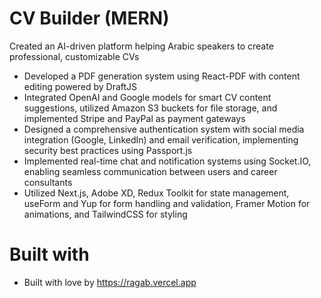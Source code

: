 # CV Builder (MERN)

Created an AI-driven platform helping Arabic speakers to create professional, customizable CVs

- Developed a PDF generation system using React-PDF with content editing powered by DraftJS
- Integrated OpenAI and Google models for smart CV content suggestions, utilized Amazon S3 buckets for file
  storage, and implemented Stripe and PayPal as payment gateways
- Designed a comprehensive authentication system with social media integration (Google, LinkedIn) and email
  verification, implementing security best practices using Passport.js
- Implemented real-time chat and notification systems using Socket.IO, enabling seamless communication
  between users and career consultants
- Utilized Next.js, Adobe XD, Redux Toolkit for state management, useForm and Yup for form handling and
  validation, Framer Motion for animations, and TailwindCSS for styling

# Built with

- Built with love by https://ragab.vercel.app
